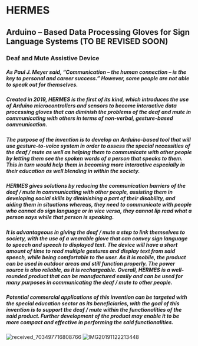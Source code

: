 # HERMES
## Arduino – Based Data Processing Gloves for Sign Language Systems (TO BE REVISED SOON)
### Deaf and Mute Assistive Device

##### As Paul J. Meyer said, “Communication – the human connection – is the key to personal and career success.” However, some people are not able to speak out for themselves.

##### Created in 2019, HERMES is the first of its kind, which introduces the use of Arduino microcontrollers and sensors to become interactive data processing gloves that can diminish the problems of the deaf and mute in communicating with others in terms of non-verbal, gesture-based communication.

#####  The purpose of the invention is to develop an Arduino-based tool that will use gesture-to-voice system in order to assess the special necessities of the deaf / mute as well as helping them to communicate with other people by letting them see the spoken words of a person that speaks to them. This in turn would help them in becoming more interactive especially in their education as well blending in within the society.

#####  HERMES gives solutions by reducing the communication barriers of the deaf / mute in communicating with other people, assisting them in developing social skills by diminishing a part of their disability, and aiding them in situations whereas, they need to communicate with people who cannot do sign language or in vice versa, they cannot lip read what a person says while that person is speaking. 

#####  It is advantageous in giving the deaf / mute a step to link themselves to society, with the use of a wearable glove that can convey sign language to speech and speech to displayed text. The device will have a short amount of time to read multiple gestures and display text from said speech, while being comfortable to the user. As it is mobile, the product can be used in outdoor areas and still function properly. The power source is also reliable, as it is rechargeable. Overall, HERMES is a well-rounded product that can be manufactured easily and can be used for many purposes in communicating the deaf / mute to other people.

#####  Potential commercial applications of this invention can be targeted with the special education sector as its beneficiaries, with the goal of this invention is to support the deaf / mute within the functionalities of the said product. Further development of the product may enable it to be more compact and effective in performing the said functionalities.


![received_703497716808766](https://user-images.githubusercontent.com/59409051/74080584-5a54d600-4a80-11ea-9073-e688da1cc56e.jpeg)
![IMG20191122213448](https://user-images.githubusercontent.com/59409051/74080599-8ff9bf00-4a80-11ea-862d-6885aa141259.jpg)

